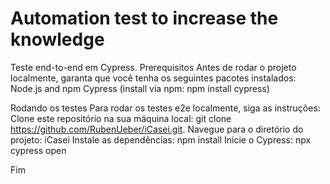 # Automation test to increase the knowledge

Teste end-to-end em Cypress.
Prerequisitos
Antes de rodar o projeto localmente, garanta que você tenha os seguintes pacotes instalados:
Node.js and npm Cypress (install via npm: npm install cypress)

Rodando os testes
Para rodar os testes e2e localmente, siga as instruções:
Clone este repositório na sua máquina local: git clone https://github.com/RubenUeber/iCasei.git.
Navegue para o diretório do projeto: iCasei
Instale as dependências: npm install
Inicie o Cypress: npx cypress open

Fim
